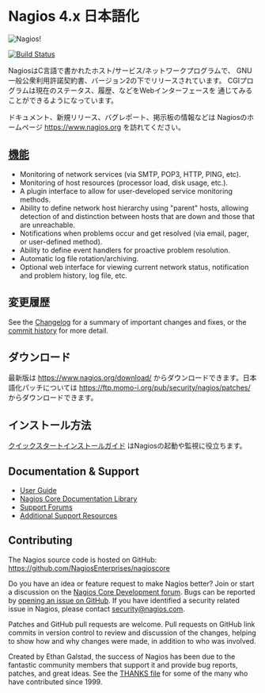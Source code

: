 Nagios 4.x 日本語化
==========

![Nagios!](https://www.nagios.com/wp-content/uploads/2015/05/Nagios-Black-500x124.png)

[![Build Status](https://travis-ci.org/momo-i/nagios-ja.svg?branch=master)](https://travis-ci.org/momo-i/nagios-ja)


NagiosはC言語で書かれたホスト/サービス/ネットワークプログラムで、
GNU一般公衆利用許諾契約書、バージョン2の下でリリースされています。
CGIプログラムは現在のステータス、履歴、などをWebインターフェースを
通じてみることができるようになっています。

ドキュメント、新規リリース、バグレポート、掲示板の情報などは
Nagiosのホームページ https://www.nagios.org を訪れてください。


[機能](https://www.nagios.org/about/features/)
-----------------------------------------------
* Monitoring of network services (via SMTP, POP3, HTTP, PING, etc).
* Monitoring of host resources (processor load, disk usage, etc.).
* A plugin interface to allow for user-developed service monitoring
  methods.
* Ability to define network host hierarchy using "parent" hosts,
  allowing detection of and distinction between hosts that are down
  and those that are unreachable.
* Notifications when problems occur and get resolved (via email,
  pager, or user-defined method).
* Ability to define event handlers for proactive problem resolution.
* Automatic log file rotation/archiving.
* Optional web interface for viewing current network status,
  notification and problem history, log file, etc.


変更履歴
-------
See the
[Changelog](https://raw.githubusercontent.com/NagiosEnterprises/nagioscore/master/Changelog)
for a summary of important changes and fixes, or the
[commit history](https://github.com/NagiosEnterprises/nagioscore/commits/master)
for more detail.


ダウンロード
--------
最新版は https://www.nagios.org/download/ からダウンロードできます。日本語化パッチについては https://ftp.momo-i.org/pub/security/nagios/patches/ からダウンロードできます。


インストール方法
------------
[クイックスタートインストールガイド](http://nagios.sourceforge.net/docs/nagioscore/4/en/quickstart.html)
はNagiosの起動や監視に役立ちます。


Documentation & Support
-----------------------
* [User Guide](http://nagios.sourceforge.net/docs/nagioscore/4/en/)
* [Nagios Core Documentation Library](https://library.nagios.com/library/products/nagioscore/)
* [Support Forums](https://support.nagios.com/forum/viewforum.php?f=7)
* [Additional Support Resources](https://www.nagios.org/support/)


Contributing
------------
The Nagios source code is hosted on GitHub:
https://github.com/NagiosEnterprises/nagioscore

Do you have an idea or feature request to make Nagios better? Join or start a
discussion on the [Nagios Core Development forum](https://support.nagios.com/forum/viewforum.php?f=34).
Bugs can be reported by [opening an issue on GitHub](https://github.com/NagiosEnterprises/nagioscore/issues/new).
If you have identified a security related issue in Nagios, please contact
security@nagios.com.

Patches and GitHub pull requests are welcome. Pull requests on GitHub
link commits in version control to review and discussion of the
changes, helping to show how and why changes were made, in addition to
who was involved.

Created by Ethan Galstad, the success of Nagios has been due to the
fantastic community members that support it and provide bug reports,
patches, and great ideas. See the
[THANKS file](https://raw.githubusercontent.com/NagiosEnterprises/nagioscore/master/THANKS)
for some of the many who have contributed since 1999.
